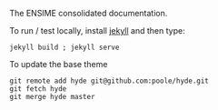 The ENSIME consolidated documentation.

To run / test locally, install [jekyll](http://jekyllrb.com/docs/installation/) and then type:

```
jekyll build ; jekyll serve
```

To update the base theme

```
git remote add hyde git@github.com:poole/hyde.git
git fetch hyde
git merge hyde master
```

